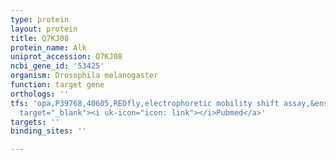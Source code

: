 ```yaml
---
type: protein
layout: protein
title: Q7KJ08
protein_name: Alk
uniprot_accession: Q7KJ08
ncbi_gene_id: '53425'
organism: Drosophila melanogaster
function: target gene
orthologs: ''
tfs: 'opa,P39768,40605,REDfly,electrophoretic mobility shift assay,&ensp;<a href="https://www.ncbi.nlm.nih.gov/pubmed/?term=28369060%5Buid%5D+OR+20965965%5Buid%5D"
  target="_blank"><i uk-icon="icon: link"></i>Pubmed</a>'
targets: ''
binding_sites: ''

---
```

